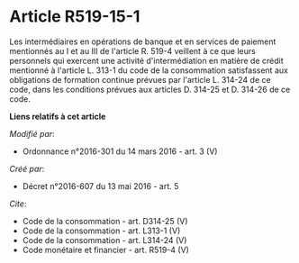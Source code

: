 # Article R519-15-1

Les intermédiaires en opérations de banque et en services de paiement mentionnés au I et au III de l'article R. 519-4
veillent à ce que leurs personnels qui exercent une activité d'intermédiation en matière de crédit mentionné à l'article L.
313-1 du code de la consommation satisfassent aux obligations de formation continue prévues par l'article L. 314-24 de ce
code, dans les conditions prévues aux articles D. 314-25 et D. 314-26 de ce code.

**Liens relatifs à cet article**

_Modifié par_:

  - Ordonnance n°2016-301 du 14 mars 2016 - art. 3 (V)

_Créé par_:

  - Décret n°2016-607 du 13 mai 2016 - art. 5

_Cite_:

  - Code de la consommation - art. D314-25 (V)
  - Code de la consommation - art. L313-1 (V)
  - Code de la consommation - art. L314-24 (V)
  - Code monétaire et financier - art. R519-4 (V)
